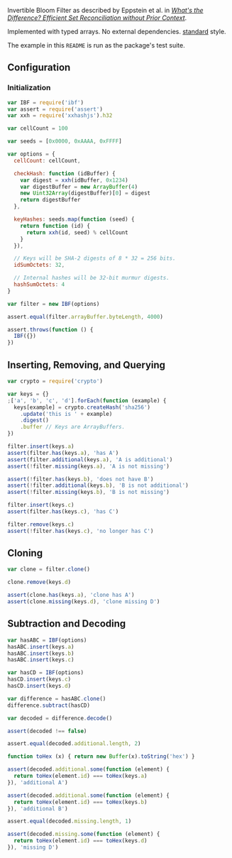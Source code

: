 Invertible Bloom Filter as described by Eppstein et al. in
[_What's the Difference? Efficient Set Reconciliation without Prior Context_][1].

[1]: https://www.ics.uci.edu/~eppstein/pubs/EppGooUye-SIGCOMM-11.pdf

Implemented with typed arrays.  No external dependencies. [standard][2] style.

[2]: https://www.npmjs.com/package/standard

The example in this `README` is run as the package's test suite.

## Configuration

### Initialization

```javascript
var IBF = require('ibf')
var assert = require('assert')
var xxh = require('xxhashjs').h32

var cellCount = 100

var seeds = [0x0000, 0xAAAA, 0xFFFF]

var options = {
  cellCount: cellCount,

  checkHash: function (idBuffer) {
    var digest = xxh(idBuffer, 0x1234)
    var digestBuffer = new ArrayBuffer(4)
    new Uint32Array(digestBuffer)[0] = digest
    return digestBuffer
  },

  keyHashes: seeds.map(function (seed) {
    return function (id) {
      return xxh(id, seed) % cellCount
    }
  }),

  // Keys will be SHA-2 digests of 8 * 32 = 256 bits.
  idSumOctets: 32,

  // Internal hashes will be 32-bit murmur digests.
  hashSumOctets: 4
}

var filter = new IBF(options)

assert.equal(filter.arrayBuffer.byteLength, 4000)

assert.throws(function () {
  IBF({})
})
```

## Inserting, Removing, and Querying

```javascript
var crypto = require('crypto')

var keys = {}
;['a', 'b', 'c', 'd'].forEach(function (example) {
  keys[example] = crypto.createHash('sha256')
    .update('this is ' + example)
    .digest()
    .buffer // Keys are ArrayBuffers.
})

filter.insert(keys.a)
assert(filter.has(keys.a), 'has A')
assert(filter.additional(keys.a), 'A is additional')
assert(!filter.missing(keys.a), 'A is not missing')

assert(!filter.has(keys.b), 'does not have B')
assert(!filter.additional(keys.b), 'B is not additional')
assert(!filter.missing(keys.b), 'B is not missing')

filter.insert(keys.c)
assert(filter.has(keys.c), 'has C')

filter.remove(keys.c)
assert(!filter.has(keys.c), 'no longer has C')
```

## Cloning

```javascript
var clone = filter.clone()

clone.remove(keys.d)

assert(clone.has(keys.a), 'clone has A')
assert(clone.missing(keys.d), 'clone missing D')
```

## Subtraction and Decoding

```javascript
var hasABC = IBF(options)
hasABC.insert(keys.a)
hasABC.insert(keys.b)
hasABC.insert(keys.c)

var hasCD = IBF(options)
hasCD.insert(keys.c)
hasCD.insert(keys.d)

var difference = hasABC.clone()
difference.subtract(hasCD)

var decoded = difference.decode()

assert(decoded !== false)

assert.equal(decoded.additional.length, 2)

function toHex (x) { return new Buffer(x).toString('hex') }

assert(decoded.additional.some(function (element) {
  return toHex(element.id) === toHex(keys.a)
}), 'additional A')

assert(decoded.additional.some(function (element) {
  return toHex(element.id) === toHex(keys.b)
}), 'additional B')

assert.equal(decoded.missing.length, 1)

assert(decoded.missing.some(function (element) {
  return toHex(element.id) === toHex(keys.d)
}), 'missing D')
```
